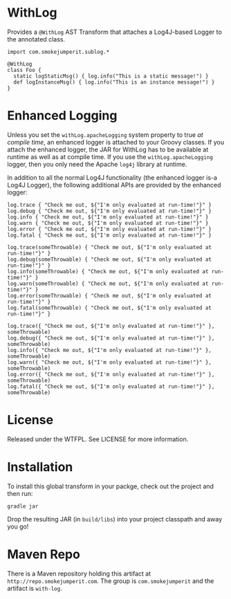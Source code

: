# WithLog

Provides a `@WithLog` AST Transform that attaches a Log4J-based Logger to the annotated class.

    import com.smokejumperit.sublog.*

    @WithLog
    class Foo {
      static logStaticMsg() { log.info("This is a static message!") }
      def logInstanceMsg() { log.info("This is an instance message!") }
    }

# Enhanced Logging

Unless you set the `withLog.apacheLogging` system property to true *at compile time*, an enhanced
logger is attached to your Groovy classes.  If you attach the enhanced logger, the JAR for WithLog
has to be available at runtime as well as at compile time.  If you use the `withLog.apacheLogging`
logger, then you only need the Apache `log4j` library at runtime.  

In addition to all the normal Log4J functionality (the enhanced logger is-a Log4J Logger), the 
following additional APIs are provided by the enhanced logger:

    log.trace { "Check me out, ${"I'm only evaluated at run-time!"}" }
    log.debug { "Check me out, ${"I'm only evaluated at run-time!"}" }
    log.info { "Check me out, ${"I'm only evaluated at run-time!"}" }
    log.warn { "Check me out, ${"I'm only evaluated at run-time!"}" }
    log.error { "Check me out, ${"I'm only evaluated at run-time!"}" }
    log.fatal { "Check me out, ${"I'm only evaluated at run-time!"}" }

    log.trace(someThrowable) { "Check me out, ${"I'm only evaluated at run-time!"}" }
    log.debug(someThrowable) { "Check me out, ${"I'm only evaluated at run-time!"}" }
    log.info(someThrowable) { "Check me out, ${"I'm only evaluated at run-time!"}" }
    log.warn(someThrowable) { "Check me out, ${"I'm only evaluated at run-time!"}" }
    log.error(someThrowable) { "Check me out, ${"I'm only evaluated at run-time!"}" }
    log.fatal(someThrowable) { "Check me out, ${"I'm only evaluated at run-time!"}" }

    log.trace({ "Check me out, ${"I'm only evaluated at run-time!"}" }, someThrowable)
    log.debug({ "Check me out, ${"I'm only evaluated at run-time!"}" }, someThrowable)
    log.info({ "Check me out, ${"I'm only evaluated at run-time!"}" }, someThrowable)
    log.warn({ "Check me out, ${"I'm only evaluated at run-time!"}" }, someThrowable)
    log.error({ "Check me out, ${"I'm only evaluated at run-time!"}" }, someThrowable)
    log.fatal({ "Check me out, ${"I'm only evaluated at run-time!"}" }, someThrowable)

# License

Released under the WTFPL.  See LICENSE for more information.

# Installation

To install this global transform in your packge, check out the project
and then run:

    gradle jar

Drop the resulting JAR (in `build/libs`) into your project classpath and away you go!

# Maven Repo

There is a Maven repository holding this artifact at `http://repo.smokejumperit.com`.  The group is `com.smokejumperit` and the artifact is `with-log`.
